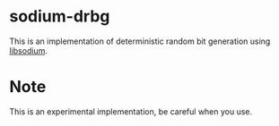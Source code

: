 # sodium-drbg

This is an implementation of deterministic random bit generation using [libsodium](https://github.com/jedisct1/libsodium).

# Note

This is an experimental implementation, be careful when you use.

